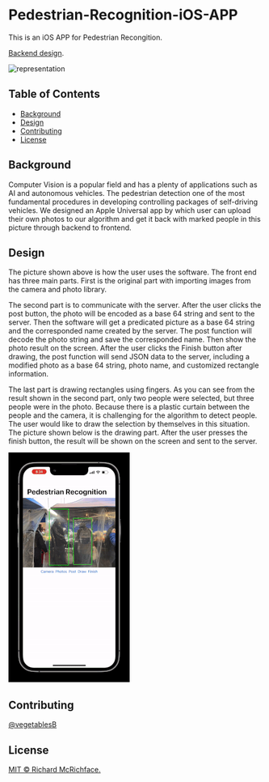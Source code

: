 # Pedestrian-Recognition-iOS-APP
This is an iOS APP for Pedestrian Recongition.

[Backend design](https://github.com/vegetablesB/Pedestrian-Recognition-Backend).

![representation](https://github.com/vegetablesB/Pedestrian-Recognition-iOS-APP/blob/main/ezgif.com-gif-maker-3.gif)

## Table of Contents

- [Background](#background)
- [Design](#design)
- [Contributing](#contributing)
- [License](#license)

## Background
Computer Vision is a popular field and has a plenty of applications such as AI and autonomous vehicles. The pedestrian detection one of the most fundamental procedures in developing controlling packages of self-driving vehicles. We designed an Apple Universal app by which user can upload their own photos to our algorithm and get it back with marked people in this picture through backend to frontend.

## Design
The picture shown above is how the user uses the software. The front end has three main parts. First is the original part with importing images from the camera and photo library. 

The second part is to communicate with the server. 
After the user clicks the post button, the photo will be encoded as a base 64 string and sent to the server. Then the software will get a predicated picture as a base 64 string and the corresponded name created by the server. The post function will decode the photo string and save the corresponded name. Then show the photo result on the screen.
After the user clicks the Finish button after drawing, the post function will send JSON data to the server, including a modified photo as a base 64 string, photo name, and customized rectangle information.

The last part is drawing rectangles using fingers. 
As you can see from the result shown in the second part, only two people were selected, but three people were in the photo. Because there is a plastic curtain between the people and the camera, it is challenging for the algorithm to detect people. The user would like to draw the selection by themselves in this situation. The picture shown below is the drawing part. After the user presses the finish button, the result will be shown on the screen and sent to the server.

![representation](https://github.com/vegetablesB/Pedestrian-Recognition-iOS-APP/blob/main/ezgif.com-gif-maker-2.gif)




## Contributing
[@vegetablesB](https://github.com/vegetablesB)

## License
[MIT © Richard McRichface.](../LICENSE)


